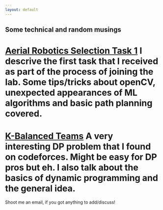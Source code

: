 ```yaml
---
layout: default
---
```


## Some technical and random musings

# [Aerial Robotics Selection Task 1]('blog/arl-t1') I descrive the first task that I received as part of the process of joining the lab. Some tips/tricks about openCV, unexpected appearances of ML algorithms and basic path planning covered.

# [K-Balanced Teams]('blog/k-bal') A very interesting DP problem that I found on codeforces. Might be easy for DP pros but eh. I also talk about the basics of dynamic programming and the general idea.

Shoot me an email, if you got anything to add/discuss!
